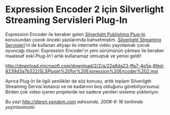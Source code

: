 # Expression Encoder 2 için Silverlight Streaming Servisleri Plug-In
Expression Encoder ile beraber gelen [Silverlight Publishing
Plug-In](http://daron.yondem.com/tr/post/ea3ed226-82b6-4260-bd49-7c0444c7fbf4)
konusundan çoook önceki yazılarımda bahsetmiştim. [Silverlight Streaming
Servisleri](http://daron.yondem.com/tr/post/e27332ab-82c3-4084-a220-181fb7f0b885)'ni
de kullanan altyapı ile internette video yayınlamak çocuk oyuncağı
oluyor. Expression Encoder'ın yeni sürümünün çıkması ile beraber
maalesef eski Plug-In'i artık kullanamaz olmuştuk ve yenisi geldi!

<http://download.microsoft.com/download/2/2/a/22a8da23-ffa7-4e5a-8fed-8239d3a7b322/SLSPlugin%20for%20Expression%20Encoder%202.msi>

Ayrıca Plug-In ile ilgili yenilikler de söz konusu, artık toplam
Silverligth Streaming Servisi kotanızı ve ne kadarının boş olduğunu
görebiliyorsunuz. Birden çok video içeren projelerde ise sadece yenileri
sisteme yükleniyor.



*Bu yazi http://daron.yondem.com adresinde, 2008-6-16 tarihinde yayinlanmistir.*
